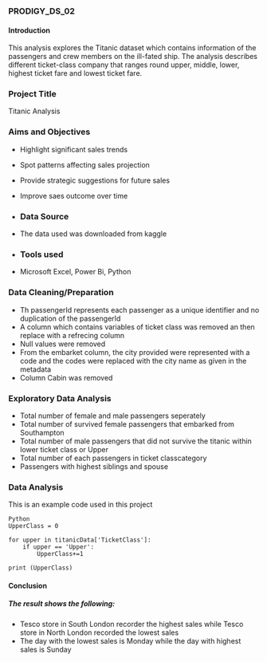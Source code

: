 ### PRODIGY_DS_02

#### Introduction
This analysis explores the Titanic dataset which contains information of the passengers and crew members on the ill-fated ship. The analysis describes different ticket-class company that ranges round upper, middle, lower, highest ticket fare and lowest ticket fare.

### Project Title
Titanic Analysis 

### Aims and Objectives
- Highlight significant sales trends
- Spot patterns affecting sales projection
- Provide strategic suggestions for future sales
- Improve saes outcome over time

- ### Data Source
- The data used was downloaded from kaggle

- ### Tools used
- Microsoft Excel, Power Bi, Python

### Data Cleaning/Preparation
- Th passengerId represents each passenger as a unique identifier and no duplication of the passengerId
- A column which contains variables of ticket class was removed an then replace with a refrecing column
- Null values were removed
- From the embarket column, the city provided were represented with a code and the codes were replaced with the city name as given in the metadata
- Column Cabin was removed 

### Exploratory Data Analysis
- Total number of female and male passengers seperately
- Total number of survived female passengers that embarked from Southampton
- Total number of male passengers that did not survive the titanic within lower ticket class or Upper
- Total number of each passengers in ticket classcategory
- Passengers with highest siblings and spouse     

### Data Analysis
This is an example code used in this project

```
Python
UpperClass = 0

for upper in titanicData['TicketClass']:
    if upper == 'Upper':
        UpperClass+=1

print (UpperClass)
```
#### Conclusion
##### The result shows the following:
- Tesco store in South London recorder the highest sales while Tesco store in North London recorded the lowest sales
- The day with the lowest sales is Monday while the day with highest sales is Sunday
